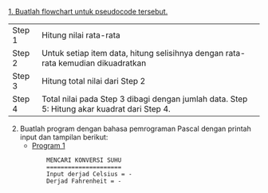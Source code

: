 [1. Buatlah flowchart untuk pseudocode tersebut.](/Praktikum/2Praktikum/Modul/1.flowchartSD/flowchartSD.pdf)

<table>
    <tr>
        <td>Step 1</td>
        <td>Hitung nilai rata-rata</td>
    </tr>
    <tr>
        <td>Step 2</td>
        <td>Untuk setiap item data, hitung selisihnya dengan rata-rata kemudian dikuadratkan</td>
    </tr>
    <tr>
        <td>Step 3</td>
        <td>Hitung total nilai dari Step 2</td>
    </tr>
    <tr>
        <td>Step 4</td>
        <td>Total nilai pada Step 3 dibagi dengan jumlah data. Step 5: Hitung akar kuadrat dari Step 4.</td>
    </tr>
</table>

2. Buatlah program dengan bahasa pemrograman Pascal dengan printah input dan tampilan berikut:
    - [Program 1](/Praktikum/2Praktikum/Modul/2.Konversi_Suhu/2.Konversi_Suhu.pas)
        ```
            MENCARI KONVERSI SUHU
            =====================
            Input derjad Celsius = -
            Derjad Fahrenheit = -
        ```
    